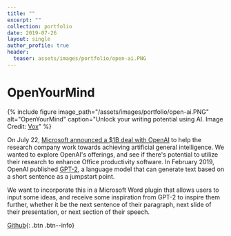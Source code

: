```yaml
---
title: ""
excerpt: ""
collection: portfolio
date: 2019-07-26
layout: single
author_profile: true
header:
  teaser: assets/images/portfolio/open-ai.PNG
---
```


# OpenYourMind

{% include figure image_path="/assets/images/portfolio/open-ai.PNG" alt="OpenYourMind" caption="Unlock your writing potential using AI. Image Credit: [Vox](https://www.vox.com/future-perfect/2019/4/17/18301070/openai-greg-brockman-ilya-sutskever)" %}

On July 22, [Microsoft announced a $1B deal with OpenAI](https://www.theverge.com/2019/7/22/20703578/microsoft-openai-investment-partnership-1-billion-azure-artificial-general-intelligence-agi) to help the research company work towards achieving artificial general intelligence. We wanted to explore OpenAI's offerings, and see if there's potential to utilize their research to enhance Office productivity software. In February 2019, OpenAI published [GPT-2](https://openai.com/blog/better-language-models/), a language model that can generate text based on a short sentence as a jumpstart point. 

We want to incorporate this in a Microsoft Word plugin that allows users to input some ideas, and receive some inspiration from GPT-2 to inspire them further, whether it be the next sentence of their paragraph, next slide of their presentation, or next section of their speech.

[Github](https://github.com/pmason314/OpenYourMind){: .btn .btn--info}
